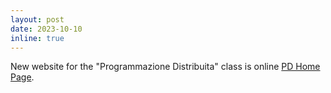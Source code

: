 ```yaml
---
layout: post
date: 2023-10-10
inline: true
---
```



New website for the "Programmazione Distribuita" class is online [PD Home Page](https://spagnuolocarmine.github.io/programmazione-distribuita/).